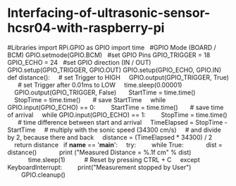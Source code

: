 # Interfacing-of-ultrasonic-sensor-hcsr04-with-raspberry-pi
 #Libraries  import RPi.GPIO as GPIO  import time     #GPIO Mode (BOARD / BCM)  GPIO.setmode(GPIO.BCM)     #set GPIO Pins  GPIO_TRIGGER = 18  GPIO_ECHO = 24     #set GPIO direction (IN / OUT)  GPIO.setup(GPIO_TRIGGER, GPIO.OUT)  GPIO.setup(GPIO_ECHO, GPIO.IN)     def distance():      # set Trigger to HIGH      GPIO.output(GPIO_TRIGGER, True)         # set Trigger after 0.01ms to LOW      time.sleep(0.00001)      GPIO.output(GPIO_TRIGGER, False)         StartTime = time.time()      StopTime = time.time()         # save StartTime      while GPIO.input(GPIO_ECHO) == 0:          StartTime = time.time()         # save time of arrival      while GPIO.input(GPIO_ECHO) == 1:          StopTime = time.time()         # time difference between start and arrival      TimeElapsed = StopTime - StartTime      # multiply with the sonic speed (34300 cm/s)      # and divide by 2, because there and back      distance = (TimeElapsed * 34300) / 2         return distance     if __name__ == '__main__':      try:          while True:              dist = distance()              print ("Measured Distance = %.1f cm" % dist)              time.sleep(1)             # Reset by pressing CTRL + C      except KeyboardInterrupt:          print("Measurement stopped by User")          GPIO.cleanup()
